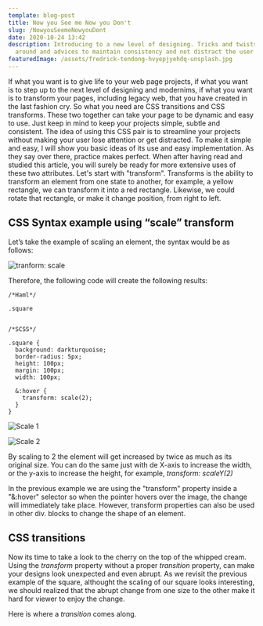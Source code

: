 ```yaml
---
template: blog-post
title: Now you See me Now you Don't
slug: /NowyouSeemeNowyouDont
date: 2020-10-24 13:42
description: Introducing to a new level of designing. Tricks and twists to play
  around and advices to maintain consistency and not distract the user
featuredImage: /assets/fredrick-tendong-hvyepjyehdq-unsplash.jpg
---
```

<!--StartFragment-->

If what you want is to give life to your web page projects, if what you want is to step up to the next level of designing and modernims, if what you want is to transform your pages, including legacy web, that you have created in the last fashion cry. So what you need are CSS transitions and CSS transforms. These two together can take your page to be dynamic and easy to use. Just keep in mind to keep your projects simple, subtle and consistent. The idea of using this CSS pair is to streamline your projects without making your user lose attention or get distracted. To make it simple and easy, I will show you basic ideas of its use and easy implementation. As they say over there, practice makes perfect. When after having read and studied this article, you will surely be ready for more extensive uses of these two attributes. Let's start with "transform". Transforms is the ability to transform an element from one state to another, for example, a yellow rectangle, we can transform it into a red rectangle. Likewise, we could rotate that rectangle, or make it change position, from right to left.

<h2>CSS Syntax example using “scale” transform</h2>

Let’s take the example of scaling an element, the syntax would be as follows:

<!--EndFragment-->

![tranform: scale](/assets/imagea1.jpg "<h2>scale</h2>")

Therefore, the following code will create the following results:

```
/*Haml*/

.square


/*SCSS*/

.square {
  background: darkturquoise;
  border-radius: 5px;
  height: 100px;
  margin: 100px;
  width: 100px;
  
  &:hover {
    transform: scale(2);
  }
}
```



![Scale 1](/assets/squarebefore.jpg "Square before scaling it to 2.")

![Scale 2](/assets/squareafter.jpg "Square after scaling it to 2")



By scaling to 2 the element will get increased by twice as much as its original size. You can do the same just with de X-axis to increase the width, or the y-axis to increase the height, for example, <i>transform: scaleY(2)</i>

In the previous example we are using the "transform" property inside a "&:hover" selector so when the pointer hovers over the image, the change will immediately take place. However, transform properties can also be used in other div. blocks to change the shape of an element.



<h2>CSS transitions</h2>

Now its time to take a look to the cherry on the top of the whipped cream. Using the <i>transform</i> property without a proper <i>transition</i> property, can make your designs look  unexpected and even abrupt. As we revisit the previous example of the square, althought the scaling of our square looks interesting, we should realized that the abrupt change from one size to the other make it hard for viewer to enjoy the change.

Here is where a <i>transition</i> comes along.